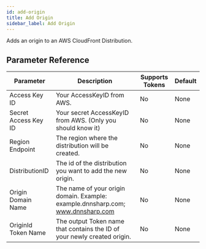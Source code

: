 ```yaml
---
id: add-origin
title: Add Origin
sidebar_label: Add Origin
---
```



Adds an origin to an AWS CloudFront Distribution.

## Parameter Reference
| Parameter | Description | Supports Tokens | Default |
| -- | -- | -- | -- |
| Access Key ID | Your AccessKeyID from AWS. | No | None |
| Secret Access Key ID | Your secret AccessKeyID from AWS. (Only you should know it) | No | None |
| Region Endpoint | The region where the distribution will be created. | No | None |
| DistributionID | The id of the distribution you want to add the new origin. | No | None |
| Origin Domain Name | The name of your origin domain. Example: example.dnnsharp.com; www.dnnsharp.com | No | None |
| OriginId Token Name | The output Token name that contains the ID of your newly created origin. | No | None |
